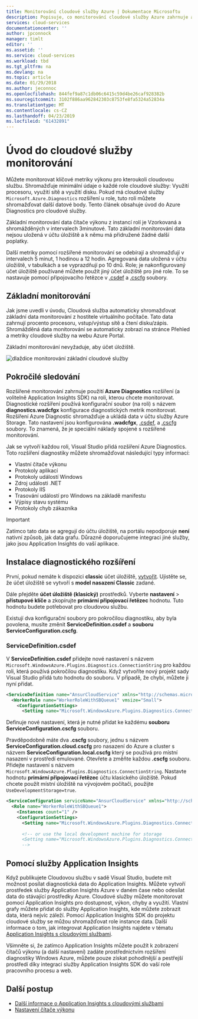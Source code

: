 ```yaml
---
title: Monitorování cloudové služby Azure | Dokumentace Microsoftu
description: Popisuje, co monitorování cloudové služby Azure zahrnuje a jaké některé možnosti jsou.
services: cloud-services
documentationcenter: ''
author: jpconnock
manager: timlt
editor: ''
ms.assetid: ''
ms.service: cloud-services
ms.workload: tbd
ms.tgt_pltfrm: na
ms.devlang: na
ms.topic: article
ms.date: 01/29/2018
ms.author: jeconnoc
ms.openlocfilehash: 844fef9a87c1db06c6415c59d4be26caf928382b
ms.sourcegitcommit: 3102f886aa962842303c8753fe8fa5324a52834a
ms.translationtype: MT
ms.contentlocale: cs-CZ
ms.lasthandoff: 04/23/2019
ms.locfileid: "61432891"
---
```

# <a name="introduction-to-cloud-service-monitoring"></a>Úvod do cloudové služby monitorování

Můžete monitorovat klíčové metriky výkonu pro kteroukoli cloudovou službu. Shromažďuje minimální údaje o každé role cloudové služby: Využití procesoru, využití sítě a využití disku. Pokud má cloudové služby `Microsoft.Azure.Diagnostics` rozšíření u role, tuto roli můžete shromažďovat další datové body. Tento článek obsahuje úvod do Azure Diagnostics pro cloudové služby.

Základní monitorování data čítače výkonu z instancí rolí je Vzorkovaná a shromážděných v intervalech 3minutové. Tato základní monitorování data nejsou uložená v účtu úložiště a k němu má přidružené žádné další poplatky.

Další metriky pomocí rozšířené monitorování se odebírají a shromažďují v intervalech 5 minut, 1 hodinou a 12 hodin. Agregovaná data uložená v účtu úložiště, v tabulkách a se vyprazdňují po 10 dnů. Role; je nakonfigurovaný účet úložiště používané můžete použít jiný účet úložiště pro jiné role. To se nastavuje pomocí připojovacího řetězce v [.csdef](cloud-services-model-and-package.md#servicedefinitioncsdef) a [.cscfg](cloud-services-model-and-package.md#serviceconfigurationcscfg) soubory.


## <a name="basic-monitoring"></a>Základní monitorování

Jak jsme uvedli v úvodu, Cloudová služba automaticky shromažďovat základní data monitorování z hostitele virtuálního počítače. Tato data zahrnují procento procesoru, vstup/výstup sítě a čtení disku/zápis. Shromážděná data monitorování se automaticky zobrazí na stránce Přehled a metriky cloudové služby na webu Azure Portal. 

Základní monitorování nevyžaduje, aby účet úložiště. 

![dlaždice monitorování základní cloudové služby](media/cloud-services-how-to-monitor/basic-tiles.png)

## <a name="advanced-monitoring"></a>Pokročilé sledování

Rozšířené monitorování zahrnuje použití **Azure Diagnostics** rozšíření (a volitelně Application Insights SDK) na roli, kterou chcete monitorovat. Diagnostické rozšíření používá konfigurační soubor (na roli) s názvem **diagnostics.wadcfgx** konfigurace diagnostických metrik monitorovat. Rozšíření Azure Diagnostic shromažďuje a ukládá data v účtu služby Azure Storage. Tato nastavení jsou konfigurována **.wadcfgx**, [.csdef](cloud-services-model-and-package.md#servicedefinitioncsdef), a [.cscfg](cloud-services-model-and-package.md#serviceconfigurationcscfg) soubory. To znamená, že je speciální náklady spojené s rozšířené monitorování.

Jak se vytvoří každou roli, Visual Studio přidá rozšíření Azure Diagnostics. Toto rozšíření diagnostiky můžete shromažďovat následující typy informací:

* Vlastní čítače výkonu
* Protokoly aplikací
* Protokoly událostí Windows
* Zdroj události .NET
* Protokoly IIS
* Trasování událostí pro Windows na základě manifestu
* Výpisy stavu systému
* Protokoly chyb zákazníka

> [!IMPORTANT]
> Zatímco tato data se agregují do účtu úložiště, na portálu nepodporuje **není** nativní způsob, jak data grafu. Důrazně doporučujeme integraci jiné služby, jako jsou Application Insights do vaší aplikace.

## <a name="setup-diagnostics-extension"></a>Instalace diagnostického rozšíření

První, pokud nemáte k dispozici **classic** účet úložiště, [vytvořit](../storage/common/storage-quickstart-create-account.md). Ujistěte se, že účet úložiště se vytvoří s **model nasazení Classic** zadané.

Dále přejděte **účet úložiště (klasický)** prostředků. Vyberte **nastavení** > **přístupové klíče** a zkopírujte **primární připojovací řetězec** hodnotu. Tuto hodnotu budete potřebovat pro cloudovou službu. 

Existují dva konfigurační soubory pro pokročilou diagnostiku, aby byla povolena, musíte změnit **ServiceDefinition.csdef** a **souboru ServiceConfiguration.cscfg**.

### <a name="servicedefinitioncsdef"></a>ServiceDefinition.csdef

V **ServiceDefinition.csdef** přidejte nové nastavení s názvem `Microsoft.WindowsAzure.Plugins.Diagnostics.ConnectionString` pro každou roli, která používá pokročilou diagnostiku. Když vytvoříte nový projekt sady Visual Studio přidá tuto hodnotu do souboru. V případě, že chybí, můžete ji nyní přidat. 

```xml
<ServiceDefinition name="AnsurCloudService" xmlns="http://schemas.microsoft.com/ServiceHosting/2008/10/ServiceDefinition" schemaVersion="2015-04.2.6">
  <WorkerRole name="WorkerRoleWithSBQueue1" vmsize="Small">
    <ConfigurationSettings>
      <Setting name="Microsoft.WindowsAzure.Plugins.Diagnostics.ConnectionString" />
```

Definuje nové nastavení, která je nutné přidat ke každému **souboru ServiceConfiguration.cscfg** souboru. 

Pravděpodobně máte dva **.cscfg** soubory, jednu s názvem **ServiceConfiguration.cloud.cscfg** pro nasazení do Azure a cluster s názvem **ServiceConfiguration.local.cscfg** který se používá pro místní nasazení v prostředí emulované. Otevřete a změňte každou **.cscfg** souboru. Přidejte nastavení s názvem `Microsoft.WindowsAzure.Plugins.Diagnostics.ConnectionString`. Nastavte hodnotu **primární připojovací řetězec** účtu klasického úložiště. Pokud chcete použít místní úložiště na vývojovém počítači, použijte `UseDevelopmentStorage=true`.

```xml
<ServiceConfiguration serviceName="AnsurCloudService" xmlns="http://schemas.microsoft.com/ServiceHosting/2008/10/ServiceConfiguration" osFamily="4" osVersion="*" schemaVersion="2015-04.2.6">
  <Role name="WorkerRoleWithSBQueue1">
    <Instances count="1" />
    <ConfigurationSettings>
      <Setting name="Microsoft.WindowsAzure.Plugins.Diagnostics.ConnectionString" value="DefaultEndpointsProtocol=https;AccountName=mystorage;AccountKey=KWwkdfmskOIS240jnBOeeXVGHT9QgKS4kIQ3wWVKzOYkfjdsjfkjdsaf+sddfwwfw+sdffsdafda/w==" />
      
      <!-- or use the local development machine for storage
      <Setting name="Microsoft.WindowsAzure.Plugins.Diagnostics.ConnectionString" value="UseDevelopmentStorage=true" />
      -->
```

## <a name="use-application-insights"></a>Pomocí služby Application Insights

Když publikujete Cloudovou službu v sadě Visual Studio, budete mít možnost posílat diagnostická data do Application Insights. Můžete vytvoří prostředek služby Application Insights Azure v daném čase nebo odesílat data do stávající prostředky Azure. Cloudové služby můžete monitorovat pomocí Application Insights pro dostupnost, výkon, chyby a využití. Vlastní grafy můžete přidat do služby Application Insights, kde můžete zobrazit data, která nejvíc záleží. Pomocí Application Insights SDK do projektu cloudové služby se můžou shromažďovat role instance data. Další informace o tom, jak integrovat Application Insights najdete v tématu [Application Insights s cloudovými službami](../azure-monitor/app/cloudservices.md).

Všimněte si, že zatímco Application Insights můžete použít k zobrazení čítačů výkonu (a další nastavení) zadáte prostřednictvím rozšíření diagnostiky Windows Azure, můžete pouze získat pohodlnější a pestřejší prostředí díky integraci služby Application Insights SDK do vaší role pracovního procesu a web.


## <a name="next-steps"></a>Další postup

- [Další informace o Application Insights s cloudovými službami](../azure-monitor/app/cloudservices.md)
- [Nastavení čítače výkonu](diagnostics-performance-counters.md)

